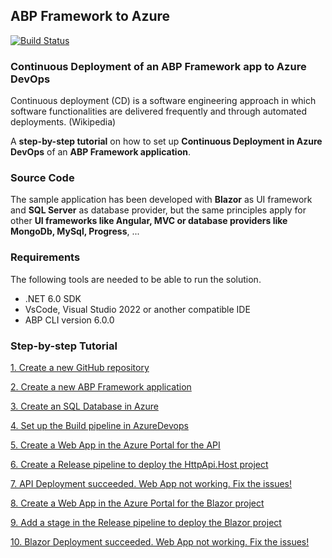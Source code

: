 ## ABP Framework to Azure

[![Build Status](https://dev.azure.com/AbpIoAzureDevopsOrg/Abp2AzureProj/_apis/build/status/Abp2AzureBuildPipeline?branchName=main)](https://dev.azure.com/AbpIoAzureDevopsOrg/Abp2AzureProj/_build/latest?definitionId=3&branchName=main)

### Continuous Deployment of an ABP Framework app to Azure DevOps

Continuous deployment (CD) is a software engineering approach in which software functionalities are delivered frequently and through automated deployments. (Wikipedia)

A **step-by-step tutorial** on how to set up **Continuous Deployment in Azure DevOps** of an **ABP Framework application**.

### Source Code

The sample application has been developed with **Blazor** as UI framework and **SQL Server** as database provider, but the same principles apply for other **UI frameworks like Angular, MVC or database providers like MongoDb, MySql, Progress**, ...

### Requirements

The following tools are needed to be able to run the solution.

* .NET 6.0 SDK
* VsCode, Visual Studio 2022 or another compatible IDE
* ABP CLI version 6.0.0

### Step-by-step Tutorial

[1. Create a new GitHub repository](tutorial/1.create-a-new-github-repository.md)

[2. Create a new ABP Framework application](tutorial/2.create-a-new-abp-framework-application.md)

[3. Create an SQL Database in Azure](tutorial/3.create-an-sql-database-in-azure.md)

[4. Set up the Build pipeline in AzureDevops](tutorial/4.set-up-a-build-pipeline-in-azuredevops.md)

[5. Create a Web App in the Azure Portal for the API](tutorial/5.create-a-web-app-in-the-azure-portal-for-the-api-project.md)

[6. Create a Release pipeline to deploy the HttpApi.Host project](tutorial/6.create-a-release-pipeline-and-deploy-httpapi-host-project.md)

[7. API Deployment succeeded. Web App not working. Fix the issues!](tutorial/7.deployment-succeeded-web-app-not-working-fix-the-issues.md)

[8. Create a Web App in the Azure Portal for the Blazor project](tutorial/8.create-a-web-app-in-the-azure-portal-for-the-blazor-project.md)

[9. Add a stage in the Release pipeline to deploy the Blazor project](tutorial/9.add-an-extra-stage-in-the-release-pipeline-for-the-blazor-project.md)

[10. Blazor Deployment succeeded. Web App not working. Fix the issues!](tutorial/10.deployment-blazor-project-succeeded-web-app-still-not-working-fix-the-issues.md)
